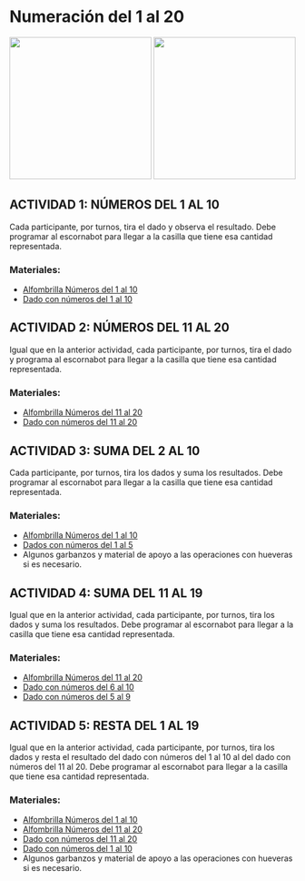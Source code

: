 # Numeración del 1 al 20
<p align="left">
  <img src="https://github.com/escornabot/docs/blob/master/Escornabot_Mats/Numeracion_P1/mates1%C2%BA.jpg" width="250"/>
  <img src="https://github.com/escornabot/docs/blob/master/Escornabot_Mats/Numeracion_P1/mates1%C2%BA_2.jpg" width="250"/>
<p>
  
## ACTIVIDAD 1: NÚMEROS DEL 1 AL 10
Cada participante, por turnos, tira el dado y observa el resultado. Debe programar al escornabot para llegar a la casilla que tiene esa cantidad representada.

### Materiales:
* [Alfombrilla Números del 1 al 10][A110]
* [Dado con números del 1 al 10][D110]

## ACTIVIDAD 2: NÚMEROS DEL 11 AL 20
Igual que en la anterior actividad, cada participante, por turnos, tira el dado y programa al escornabot para llegar a la casilla que tiene esa cantidad representada.

### Materiales:
* [Alfombrilla Números del 11 al 20][A1120]
* [Dado con números del 11 al 20][D1120]

## ACTIVIDAD 3: SUMA DEL 2 AL 10
Cada participante, por turnos, tira los dados y suma los resultados. Debe programar al escornabot para llegar a la casilla que tiene esa cantidad representada.

### Materiales:
* [Alfombrilla Números del 1 al 10][A110]
* [Dados con números del 1 al 5][D15]
* Algunos garbanzos y material de apoyo a las operaciones con hueveras si es necesario.

## ACTIVIDAD 4: SUMA DEL 11 AL 19
Igual que en la anterior actividad, cada participante, por turnos, tira los dados y suma los resultados. Debe programar al escornabot para llegar a la casilla que tiene esa cantidad representada.<br/>

### Materiales:
* [Alfombrilla Números del 11 al 20][A1120]
* [Dado con números del 6 al 10][D610]
* [Dado con números del 5 al 9][D59]

## ACTIVIDAD 5: RESTA DEL 1 AL 19
Igual que en la anterior actividad, cada participante, por turnos, tira los dados y resta el resultado del dado con números del 1 al 10 al del dado con números del 11 al 20. Debe programar al escornabot para llegar a la casilla que tiene esa cantidad representada.

### Materiales:
* [Alfombrilla Números del 1 al 10][A110]
* [Alfombrilla Números del 11 al 20][A1120]
* [Dado con números del 11 al 20][D1120]
* [Dado con números del 1 al 10][D110]
* Algunos garbanzos y material de apoyo a las operaciones con hueveras si es necesario.

[A110]:mates1º.pdf
[A1120]:mates1º_2.pdf
[D1120]:d10_1120.stl
[D110]:d10_110.stl
[D610]:d10_610.stl
[D59]:d10_59.stl
[D15]:d10_15.stl

